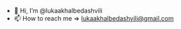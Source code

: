 - 👋 Hi, I’m @lukaakhalbedashvili
- 📫 How to reach me => lukaakhalbedashvili@gmail.com

<!---
lukaakhalbedashvili/lukaakhalbedashvili is a ✨ special ✨ repository because its `README.md` (this file) appears on your GitHub profile.
You can click the Preview link to take a look at your changes.
--->
